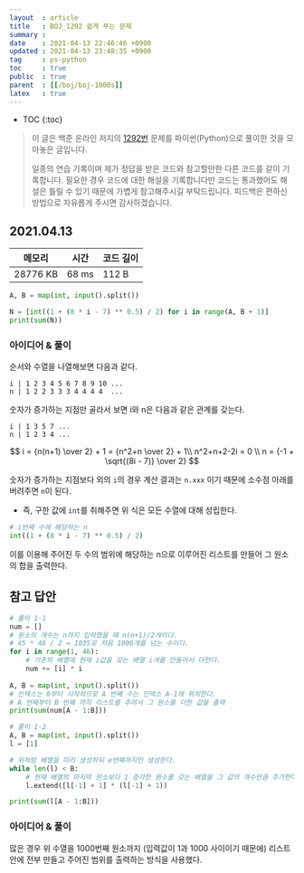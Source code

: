 ```yaml
---
layout  : article
title   : BOJ_1292 쉽게 푸는 문제
summary : 
date    : 2021-04-13 22:46:46 +0900
updated : 2021-04-13 23:48:35 +0900
tag     : ps-python
toc     : true
public  : true
parent  : [[/boj/boj-1000s]]
latex   : true
---
```

* TOC
{:toc}

> 이 글은 백준 온라인 저지의 [1292번](https://www.acmicpc.net/problem/1292) 문제를 파이썬(Python)으로 풀이한 것을 모아놓은 글입니다.
>
> 일종의 연습 기록이며 제가 정답을 받은 코드와 참고할만한 다른 코드를 같이 기록합니다. 필요한 경우 코드에 대한 해설을 기록합니다만 코드는 통과했어도 해설은 틀릴 수 있기 때문에 가볍게 참고해주시길 부탁드립니다. 피드백은 편하신 방법으로 자유롭게 주시면 감사하겠습니다.

## 2021.04.13

| 메모리    | 시간  | 코드 길이 |
| --------- | ----- | --------- |
| 28776 KB  | 68 ms | 112 B     |

```python
A, B = map(int, input().split())

N = [int((1 + (8 * i - 7) ** 0.5) / 2) for i in range(A, B + 1)]
print(sum(N))
```

### 아이디어 & 풀이

순서와 수열을 나열해보면 다음과 같다.

```
i | 1 2 3 4 5 6 7 8 9 10 ...
n | 1 2 2 3 3 3 4 4 4 4  ...
```

숫자가 증가하는 지점만 골라서 보면 i와 n은 다음과 같은 관계를 갖는다.

```
i | 1 3 5 7 ...
n | 1 2 3 4 ...
```

$$
i = {n(n+1) \over 2} + 1 = {n^2+n \over 2} + 1\\
n^2+n+2-2i = 0 \\
n = {-1 + \sqrt{(8i - 7)} \over 2}
$$

숫자가 증가하는 지점보다 외의 `i`의 경우 계산 결과는 `n.xxx` 이기 때문에 소수점 아래를 버려주면 `n`이 된다.

* 즉, 구한 값에 `int`를 취해주면 위 식은 모든 수열에 대해 성립한다.

```python
# i번째 수에 해당하는 n
int((1 + (8 * i - 7) ** 0.5) / 2) 
```

이를 이용해 주어진 두 수의 범위에 해당하는 n으로 이루어진 리스트를 만들어 그 원소의 합을 출력한다.

## 참고 답안

```python
# 풀이 1-1
num = []
# 원소의 개수는 n까지 입력했을 때 n(n+1)/2개이다.
# 45 * 46 / 2 = 1035로 처음 1000개를 넘는 수이다.
for i in range(1, 46):
    # 기존의 배열에 현재 i값을 갖는 배열 i개를 만들어서 더한다.
    num += [i] * i
    
A, B = map(int, input().split())
# 인덱스는 0부터 시작하므로 A 번째 수는 인덱스 A-1에 위치한다.
# A 번째부터 B 번째 까지 리스트를 추려서 그 원소를 더한 값을 출력
print(sum(num[A - 1:B]))

# 풀이 1-2
A, B = map(int, input().split())
l = [1]

# 위처럼 배열을 미리 생성하되 e번째까지만 생성한다.
while len(l) < B:
    # 현재 배열의 마지막 원소보다 1 증가한 원소를 갖는 배열을 그 값의 개수만큼 추가한다.
    l.extend([l[-1] + 1] * (l[-1] + 1))

print(sum(l[A - 1:B]))
```

### 아이디어 & 풀이

많은 경우 위 수열을 1000번째 원소까지 (입력값이 1과 1000 사이이기 때문에) 리스트 안에 전부 만들고 주어진 범위를 출력하는 방식을 사용했다.
